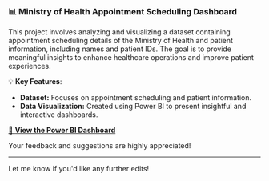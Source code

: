 ### 📊 Ministry of Health Appointment Scheduling Dashboard  

This project involves analyzing and visualizing a dataset containing appointment scheduling details of the Ministry of Health and patient information, including names and patient IDs. The goal is to provide meaningful insights to enhance healthcare operations and improve patient experiences.

💡 **Key Features**:
- **Dataset:** Focuses on appointment scheduling and patient information.
- **Data Visualization:** Created using Power BI to present insightful and interactive dashboards.

[🔗 **View the Power BI Dashboard**](./Healthcare-Appointment-Dashboard.pbix)  

Your feedback and suggestions are highly appreciated!

---

Let me know if you'd like any further edits!
